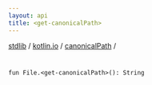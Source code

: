 ```yaml
---
layout: api
title: <get-canonicalPath>
---
```

[stdlib](../../index.md) / [kotlin.io](../index.md) / [canonicalPath](index.md) / [<get-canonicalPath>](_get-canonicalPath_.md)

# <get-canonicalPath>

```
fun File.<get-canonicalPath>(): String
```
